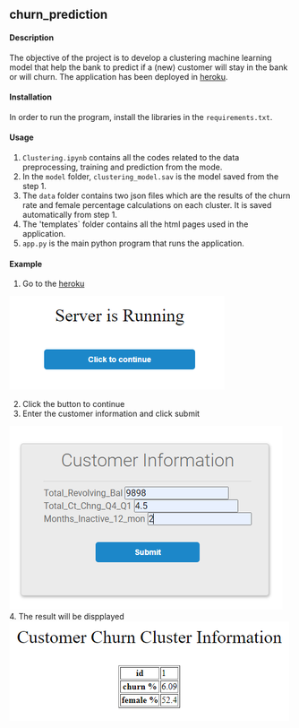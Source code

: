 ## churn_prediction
#### Description
The objective of the project is to develop a clustering machine learning model that help the bank to predict if a (new) customer will stay in the bank or will churn. The application has been deployed in [heroku](https://ml-churn-prediction.herokuapp.com/).

#### Installation
In order to run the program, install the libraries in the `requirements.txt`. 

#### Usage
1. `Clustering.ipynb` contains all the codes related to the data preprocessing, training and prediction from the mode.
2. In the `model` folder, `clustering_model.sav` is the model saved from the step 1.
3. The `data` folder contains two json files which are the results of the churn rate and female percentage calculations on each cluster. It is saved automatically from step 1.
4. The 'templates` folder contains all the html pages used in the application.
5. `app.py` is the main python program that runs the application. 

#### Example 
1. Go to the [heroku](https://ml-churn-prediction.herokuapp.com/)

![home](./images/home.png)

2. Click the button to continue  
3. Enter the customer information and click submit

![cust_info](./images/cust_info.png)  
4. The result will be dispplayed  
![result](./images/output.png)
